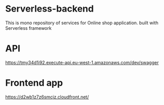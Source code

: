 # Serverless-backend

This is mono repository of services for Online shop application. built with Serverless framework

# API

https://tmy34d1i92.execute-api.eu-west-1.amazonaws.com/dev/swagger

# Frontend app

https://d2wb1z7z6smcjz.cloudfront.net/
